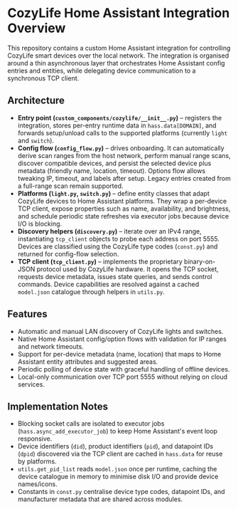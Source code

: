 # CozyLife Home Assistant Integration Overview

This repository contains a custom Home Assistant integration for controlling CozyLife smart devices over the local network. The integration is organised around a thin asynchronous layer that orchestrates Home Assistant config entries and entities, while delegating device communication to a synchronous TCP client.

## Architecture
- **Entry point (`custom_components/cozylife/__init__.py`)** – registers the integration, stores per-entry runtime data in `hass.data[DOMAIN]`, and forwards setup/unload calls to the supported platforms (currently `light` and `switch`).
- **Config flow (`config_flow.py`)** – drives onboarding. It can automatically derive scan ranges from the host network, perform manual range scans, discover compatible devices, and persist the selected device plus metadata (friendly name, location, timeout). Options flow allows tweaking IP, timeout, and labels after setup. Legacy entries created from a full-range scan remain supported.
- **Platforms (`light.py`, `switch.py`)** – define entity classes that adapt CozyLife devices to Home Assistant platforms. They wrap a per-device TCP client, expose properties such as name, availability, and brightness, and schedule periodic state refreshes via executor jobs because device I/O is blocking.
- **Discovery helpers (`discovery.py`)** – iterate over an IPv4 range, instantiating `tcp_client` objects to probe each address on port 5555. Devices are classified using the CozyLife type codes (`const.py`) and returned for config-flow selection.
- **TCP client (`tcp_client.py`)** – implements the proprietary binary-on-JSON protocol used by CozyLife hardware. It opens the TCP socket, requests device metadata, issues state queries, and sends control commands. Device capabilities are resolved against a cached `model.json` catalogue through helpers in `utils.py`.

## Features
- Automatic and manual LAN discovery of CozyLife lights and switches.
- Native Home Assistant config/option flows with validation for IP ranges and network timeouts.
- Support for per-device metadata (name, location) that maps to Home Assistant entity attributes and suggested areas.
- Periodic polling of device state with graceful handling of offline devices.
- Local-only communication over TCP port 5555 without relying on cloud services.

## Implementation Notes
- Blocking socket calls are isolated to executor jobs (`hass.async_add_executor_job`) to keep Home Assistant's event loop responsive.
- Device identifiers (`did`), product identifiers (`pid`), and datapoint IDs (`dpid`) discovered via the TCP client are cached in `hass.data` for reuse by platforms.
- `utils.get_pid_list` reads `model.json` once per runtime, caching the device catalogue in memory to minimise disk I/O and provide device names/icons.
- Constants in `const.py` centralise device type codes, datapoint IDs, and manufacturer metadata that are shared across modules.
